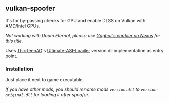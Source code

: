## vulkan-spoofer
It's for by-passing checks for GPU and enable DLSS on Vulkan with AMD/Intel GPUs.

_Not working with Doom Eternal, please use [Goghor's enabler on Nexus](https://www.nexusmods.com/doometernal/mods/1170) for this title._

Uses [ThirrteenAG](https://github.com/ThirteenAG)'s [Ultimate-ASI-Loader](https://github.com/ThirteenAG/Ultimate-ASI-Loader) version.dll implementation as entry point.

### Installation
Just place it next to game executable.

*If you have other mods, you should rename mods `version.dll` to `version-original.dll` for loading it after spoofer.*
